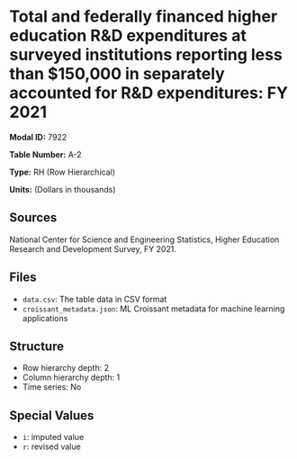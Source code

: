 # Total and federally financed higher education R&D expenditures at surveyed institutions reporting less than $150,000 in separately accounted for R&D expenditures: FY 2021

**Modal ID:** 7922

**Table Number:** A-2

**Type:** RH (Row Hierarchical)

**Units:** (Dollars in thousands)

## Sources

National Center for Science and Engineering Statistics, Higher Education Research and Development Survey, FY 2021.

## Files

- `data.csv`: The table data in CSV format
- `croissant_metadata.json`: ML Croissant metadata for machine learning applications

## Structure

- Row hierarchy depth: 2
- Column hierarchy depth: 1
- Time series: No

## Special Values

- `i`: imputed value
- `r`: revised value

